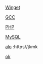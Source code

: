 [Winget](https://aka.ms/getwinget)

[GCC](https://github.com/mmozeiko/build-gcc-mingw/releases)

[PHP](https://windows.php.net/download)

[MySQL](https://dev.mysql.com)

[alo]() :https//jkmk

[ok](https://github.com/VTUY23/test/edit/main/README.md)
<!--
GCC: {for /f tokens^=^6^ delims^=^" %f in ('curl -s -L https://github.com/mmozeiko/build-gcc-mingw/releases/latest ^| find "expanded_"') do for /f tokens^=^2^ delims^=^" %a in ('curl -s -L %f ^| find "href" ^| find /v "tag"') do echo https://github.com%a>>vutheuy}
PHP: {for /f tokens^=3^ delims^=^"^# %f in ('curl -s -L https://www.php.net/downloads.php ^| find "changelog" ^| findstr /n "^" ^| findstr "^1:"') do for /f tokens^=2^ delims^=^" %a in ('curl -s -L https://windows.php.net/download ^| find "%f" ^| findstr /i win ^| findstr /v pack') do echo https://windows.php.net%a>>vutheuy}
MySQL: {for /f tokens^=4^ delims^=^=^& %f in ('curl -s -L https://dev.mysql.com/downloads/mysql/ ^| find "file="') do echo https://dev.mysql.com/get/%f>>vutheuy} 
ok:{hello}
-->

[ok]:https://en.opensuse.org/openSUSE:Libzypp_satsolver
